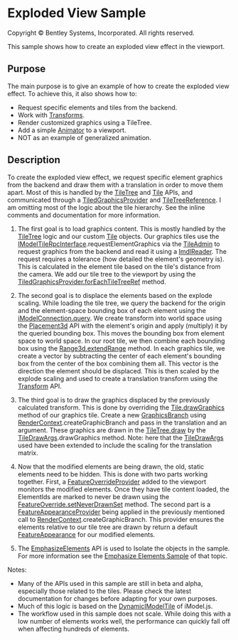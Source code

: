 # Exploded View Sample

Copyright © Bentley Systems, Incorporated. All rights reserved.

This sample shows how to create an exploded view effect in the viewport.

## Purpose

The main purpose is to give an example of how to create the exploded view effect.  To achieve this, it also shows how to:

* Request specific elements and tiles from the backend.
* Work with [Transforms](https://www.itwinjs.org/v2/learning/geometry/transform/).
* Render customized graphics using a TileTree.
* Add a simple [Animator](https://www.itwinjs.org/v2/reference/imodeljs-frontend/views/animator/) to a viewport.
* NOT as an example of generalized animation.

## Description

To create the exploded view effect, we request specific element graphics from the backend and draw them with a translation in order to move them apart.  Most of this is handled by the [TileTree](https://www.itwinjs.org/v2/reference/imodeljs-frontend/tiles/tiletree/) and [Tile](https://www.itwinjs.org/v2/reference/imodeljs-frontend/tiles/tile/) APIs, and communicated through a [TiledGraphicsProvider](https://www.itwinjs.org/v2/reference/imodeljs-frontend/views/tiledgraphicsprovider/) and [TileTreeReference](https://www.itwinjs.org/v2/reference/imodeljs-frontend/tiles/tiletreereference/).  I am omitting most of the logic about the tile hierarchy.  See the inline comments and documentation for more information.

1. The first goal is to load graphics content.  This is mostly handled by the [TileTree](https://www.itwinjs.org/v2/reference/imodeljs-frontend/tiles/tiletree/) logic and our custom [Tile](https://www.itwinjs.org/v2/reference/imodeljs-frontend/tiles/tile/) objects. Our graphics tiles use the [IModelTileRpcInterface](https://www.itwinjs.org/v2/reference/imodeljs-common/rpcinterface/imodeltilerpcinterface/).requestElementGraphics via the [TileAdmin](https://github.com/imodeljs/imodeljs/blob/master/core/frontend/src/tile/TileAdmin.ts) to request graphics from the backend and read it using a [ImdlReader](https://github.com/imodeljs/imodeljs/blob/master/core/frontend/src/tile/ImdlReader.ts). The request requires a tolerance (how detailed the element's geometry is).  This is calculated in the element tile based on the tile's distance from the camera.  We add our tile tree to the viewport by using the [TiledGraphicsProvider.forEachTileTreeRef](https://www.itwinjs.org/v2/reference/imodeljs-frontend/views/tiledgraphicsprovider/) method.

2. The second goal is to displace the elements based on the explode scaling.  While loading the tile tree, we query the backend for the origin and the element-space bounding box of each element using the [iModelConnection.query](https://www.itwinjs.org/v2/reference/imodeljs-frontend/imodelconnection/imodelconnection/query/). We create transform into world space using the [Placement3d](https://www.itwinjs.org/v2/reference/imodeljs-common/geometry/placement3d/) API with the element's origin and apply (multiply) it by the queried bounding box.  This moves the bounding box from element space to world space.  In our root tile, we then combine each bounding box using the [Range3d.extendRange](https://www.itwinjs.org/v2/reference/geometry-core/cartesiangeometry/range3d/) method.  In each graphics tile, we create a vector by subtracting the center of each element's bounding box from the center of the box combining them all.  This vector is the direction the element should be displaced.  This is then scaled by the explode scaling and used to create a translation transform using the [Transform](https://www.itwinjs.org/v2/reference/geometry-core/cartesiangeometry/transform/) API.

3. The third goal is to draw the graphics displaced by the previously calculated transform.  This is done by overriding the [Tile.drawGraphics](https://www.itwinjs.org/v2/reference/imodeljs-frontend/tiles/tile/) method of our graphics tile.  Create a new [GraphicsBranch](https://www.itwinjs.org/v2/reference/imodeljs-frontend/rendering/graphicbranch/) using [RenderContext](https://www.itwinjs.org/v2/reference/imodeljs-frontend/rendering/rendercontext/).createGraphicBranch and pass in the translation and an argument.  These graphics are drawn in the [TileTree.draw](https://www.itwinjs.org/v2/reference/imodeljs-frontend/tiles/tiledrawargs/) by the [TileDrawArgs](https://www.itwinjs.org/v2/reference/imodeljs-frontend/tiles/tiledrawargs/).drawGraphics method. Note: here that the [TileDrawArgs](https://www.itwinjs.org/v2/reference/imodeljs-frontend/tiles/tiledrawargs/) used have been extended to include the scaling for the translation matrix.

4. Now that the modified elements are being drawn, the old, static elements need to be hidden.  This is done with two parts working together.  First, a [FeatureOverrideProvider](https://www.itwinjs.org/v2/reference/imodeljs-frontend/views/viewport/featureoverrideprovider/) added to the viewport monitors the modified elements. Once they have tile content loaded, the ElementIds are marked to never be drawn using the [FeatureOverride.setNeverDrawnSet](https://www.itwinjs.org/v2/reference/imodeljs-common/rendering/featureoverrides/) method.  The second part is a [FeatureAppearanceProvider](https://www.itwinjs.org/v2/reference/imodeljs-common/rendering/featureappearanceprovider/) being applied in the previously mentioned call to [RenderContext](https://www.itwinjs.org/v2/reference/imodeljs-frontend/rendering/rendercontext/).createGraphicBranch.  This provider ensures the elements relative to our tile tree are drawn by return a default [FeatureAppearance](https://www.itwinjs.org/v2/reference/imodeljs-common/rendering/featureappearance/) for our modified elements.

5. The [EmphasizeElements](https://www.itwinjs.org/v2/reference/imodeljs-frontend/rendering/emphasizeelements/) API is used to Isolate the objects in the sample.  For more information see the [Emphasize Elements Sample](https://www.itwinjs.org/v2/sample-showcase/?group=Viewer+Features&sample=emphasize-elements-sample) of that topic.

Notes:

* Many of the APIs used in this sample are still in beta and alpha, especially those related to the tiles.  Please check the latest documentation for changes before adapting for your own purposes.
* Much of this logic is based on the [DynamicIModelTile](https://github.com/imodeljs/imodeljs/blob/master/core/frontend/src/tile/DynamicIModelTile.ts) of iModel.js.
* The workflow used in this sample does not scale.  While doing this with a low number of elements works well, the performance can quickly fall off when affecting hundreds of elements.
